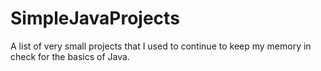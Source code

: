 # SimpleJavaProjects

A list of very small projects that I used to continue to keep my memory in check for the basics of Java.
